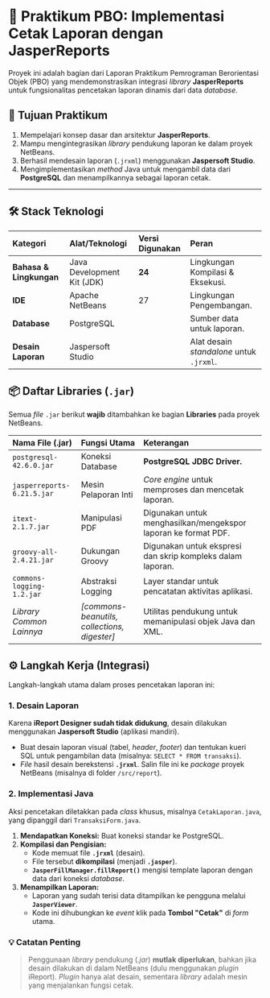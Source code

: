 # 📄 Praktikum PBO: Implementasi Cetak Laporan dengan JasperReports

Proyek ini adalah bagian dari Laporan Praktikum Pemrograman Berorientasi Objek (PBO) yang mendemonstrasikan integrasi *library* **JasperReports** untuk fungsionalitas pencetakan laporan dinamis dari data *database*.

## 🎯 Tujuan Praktikum

1.  Mempelajari konsep dasar dan arsitektur **JasperReports**.
2.  Mampu mengintegrasikan *library* pendukung laporan ke dalam proyek NetBeans.
3.  Berhasil mendesain laporan (`.jrxml`) menggunakan **Jaspersoft Studio**.
4.  Mengimplementasikan *method* Java untuk mengambil data dari **PostgreSQL** dan menampilkannya sebagai laporan cetak.

---

## 🛠️ Stack Teknologi

| Kategori | Alat/Teknologi | Versi Digunakan | Peran |
| :--- | :--- | :--- | :--- |
| **Bahasa & Lingkungan** | Java Development Kit (JDK) | **24** | Lingkungan Kompilasi & Eksekusi. |
| **IDE** | Apache NetBeans | 27 | Lingkungan Pengembangan. |
| **Database** | PostgreSQL |  | Sumber data untuk laporan. |
| **Desain Laporan** | Jaspersoft Studio |  | Alat desain *standalone* untuk `.jrxml`. |

## 📦 Daftar Libraries (`.jar`)

Semua *file* `.jar` berikut **wajib** ditambahkan ke bagian **Libraries** pada proyek NetBeans.

| Nama File (.jar) | Fungsi Utama | Keterangan |
| :--- | :--- | :--- |
| `postgresql-42.6.0.jar` | Koneksi Database | **PostgreSQL JDBC Driver.** |
| `jasperreports-6.21.5.jar` | Mesin Pelaporan Inti | *Core engine* untuk memproses dan mencetak laporan. |
| `itext-2.1.7.jar` | Manipulasi PDF | Digunakan untuk menghasilkan/mengekspor laporan ke format PDF. |
| `groovy-all-2.4.21.jar` | Dukungan Groovy | Digunakan untuk ekspresi dan skrip kompleks dalam laporan. |
| `commons-logging-1.2.jar` | Abstraksi Logging | Layer standar untuk pencatatan aktivitas aplikasi. |
| *Library Common Lainnya* | *[commons-beanutils, collections, digester]* | Utilitas pendukung untuk memanipulasi objek Java dan XML. |

## ⚙️ Langkah Kerja (Integrasi)

Langkah-langkah utama dalam proses pencetakan laporan ini:

### 1. Desain Laporan

Karena **iReport Designer sudah tidak didukung**, desain dilakukan menggunakan **Jaspersoft Studio** (aplikasi mandiri).

-   Buat desain laporan visual (tabel, *header*, *footer*) dan tentukan kueri SQL untuk pengambilan data (misalnya: `SELECT * FROM transaksi`).
-   *File* hasil desain berekstensi **`.jrxml`**. Salin file ini ke *package* proyek NetBeans (misalnya di folder `/src/report`).

### 2. Implementasi Java

Aksi pencetakan diletakkan pada *class* khusus, misalnya `CetakLaporan.java`, yang dipanggil dari `TransaksiForm.java`.

1.  **Mendapatkan Koneksi:** Buat koneksi standar ke PostgreSQL.
2.  **Kompilasi dan Pengisian:**
    -   Kode memuat file **`.jrxml`** (desain).
    -   File tersebut **dikompilasi** (menjadi **`.jasper`**).
    -   **`JasperFillManager.fillReport()`** mengisi template laporan dengan data dari koneksi *database*.
3.  **Menampilkan Laporan:**
    -   Laporan yang sudah terisi data ditampilkan ke pengguna melalui **`JasperViewer`**.
    -   Kode ini dihubungkan ke *event* klik pada **Tombol "Cetak"** di *form* utama.

### 💡 Catatan Penting

> Penggunaan *library* pendukung (*.jar*) **mutlak diperlukan**, bahkan jika desain dilakukan di dalam NetBeans (dulu menggunakan *plugin* iReport). *Plugin* hanya alat desain, sementara *library* adalah mesin yang menjalankan fungsi cetak.

